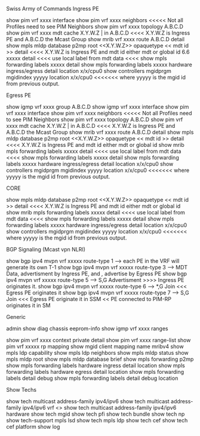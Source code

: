 Swiss Army of Commands
Ingress PE

show pim vrf xxxx interface
show pim vrf xxxx neighbors <<<<< Not all Profiles need to see PIM Neighbors
show pim vrf xxxx topology A.B.C.D
show pim vrf xxxx mdt cache X.Y.W.Z | in A.B.C.D <<<< X.Y.W.Z is Ingress PE and A.B.C.D the Mcast Group
show mrib vrf xxxx route A.B.C.D detail
show mpls mldp database p2mp root <<X.Y.W.Z>> opaquetype << mdt id >> detail <<<< X.Y.W.Z is Ingress PE and mdt id either mdt or global id
6.6 xxxxx detail <<<< use local label from mdt data <<<<
show mpls forwarding labels xxxxx detail
show mpls forwarding labels xxxxx hardware ingress/egress detail location x/x/cpu0
show controllers mgidprgm mgidindex yyyyy location x/x/cpu0 <<<<<<< where yyyyy is the mgid id from previous output.

 
Egress PE


show igmp vrf xxxx group A.B.C.D
show igmp vrf xxxx interface
show pim vrf xxxx interface
show pim vrf xxxx neighbors <<<<< Not all Profiles need to see PIM Neighbors
show pim vrf xxxx topology A.B.C.D
show pim vrf xxxx mdt cache X.Y.W.Z | in A.B.C.D <<<< X.Y.W.Z is Ingress PE and A.B.C.D the Mcast Group
show mrib vrf xxxx route A.B.C.D detail
show mpls mldp database p2mp root <<X.Y.W.Z>> opaquetype << mdt id >> detail <<<< X.Y.W.Z is Ingress PE and mdt id either mdt or global id
show mrib mpls forwarding labels xxxxx detail <<<< use local label from mdt data <<<<
show mpls forwarding labels xxxxx detail
show mpls forwarding labels xxxxx hardware ingress/egress detail location x/x/cpu0
show controllers mgidprgm mgidindex yyyyy location x/x/cpu0 <<<<<<< where yyyyy is the mgid id from previous output.

 
CORE


show mpls mldp database p2mp root <<X.Y.W.Z>> opaquetype << mdt id >> detail <<<< X.Y.W.Z is Ingress PE and mdt id either mdt or global id
show mrib mpls forwarding labels xxxxx detail <<<< use local label from mdt data <<<<
show mpls forwarding labels xxxxx detail
show mpls forwarding labels xxxxx hardware ingress/egress detail location x/x/cpu0
show controllers mgidprgm mgidindex yyyyy location x/x/cpu0 <<<<<<< where yyyyy is the mgid id from previous output.
 
BGP Signaling (Mcast vpn NLRI)


show bgp ipv4 mvpn vrf xxxxx route-type 1 --> each PE in the VRF will generate its own T-1
show bgp ipv4 mvpn vrf xxxxx route-type 3 --> MDT Data, advertisment by Ingress PE, and *,* advertise by Egress PE
show bgp ipv4 mvpn vrf xxxxx route-type 5 --> S,G Advertisment >>>> Ingress PE originates it.
show bgp ipv4 mvpn vrf xxxxx route-type 6 --> *,G Join <<< Egress PE originates it
show bgp ipv4 mvpn vrf xxxxx route-type 7 --> S,G Join <<< Egress PE originate it in SSM << PE connected to PIM-RP originates it in SM

Generic


admin show diag chassis eeprom-info
show igmp vrf xxxx ranges

show pim vrf xxxx context private detail
show pim vrf xxxx range-list
show pim vrf xxxxx rp mapping
show mgid client mapping name mribv4
show mpls ldp capability
show mpls ldp neighbors
show mpls mldp status
show mpls mldp root
show mpls mldp database brief
show mpls forwarding p2mp
show mpls forwarding labels <LABEL> hardware ingress detail location <LCs>
show mpls forwarding labels <LABEL> hardware egress detail location <LCs>
show mpls forwarding labels <LABEL> detail debug
show mpls forwarding labels <LABEL> detail debug location <LC>

 
Show Techs


show tech multicast address-family ipv4/ipv6
show tech multicast address-family ipv4/ipv6 vrf <>
show tech multicast address-family ipv4/ipv6 hardware
show tech mgid
show tech pfi
show tech bundle
show tech np
show tech-support mpls lsd
show tech mpls ldp
show tech cef
show tech cef platform
show log
